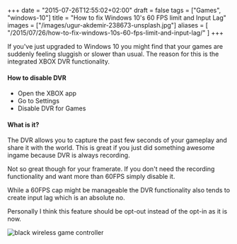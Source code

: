 +++
date = "2015-07-26T12:55:02+02:00"
draft = false
tags = ["Games", "windows-10"]
title = "How to fix Windows 10's 60 FPS limit and Input Lag"
images = ["/images/ugur-akdemir-238673-unsplash.jpg"]
aliases = [
  "/2015/07/26/how-to-fix-windows-10s-60-fps-limit-and-input-lag/"
]
+++

If you've just upgraded to Windows 10 you might find that your games are suddenly feeling sluggish or slower than usual. The reason for this is the integrated XBOX DVR functionality.

#### How to disable DVR

- Open the XBOX app
- Go to Settings
- Disable DVR for Games


#### What is it?
The DVR allows you to capture the past few seconds of your gameplay and share it with the world. This is great if you just did something awesome ingame because DVR is always recording.

Not so great though for your framerate. If you don't need the recording functionality and want more than 60FPS simply disable it.

While a 60FPS cap might be manageable the DVR functionality also tends to create input lag which is an absolute no.

Personally I think this feature should be opt-out instead of the opt-in as it is now.

![black wireless game controller](/images/ugur-akdemir-238673-unsplash.jpg)
